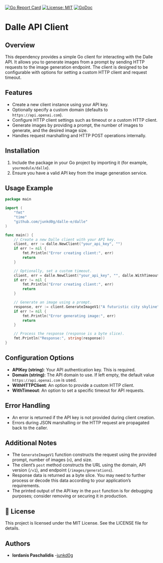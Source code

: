 [![Go Report Card](https://goreportcard.com/badge/github.com/junkd0g/dalle-e)](https://goreportcard.com/report/github.com/junkd0g/dalle-e)
[![License: MIT](https://img.shields.io/badge/License-MIT-blue.svg)](https://opensource.org/licenses/MIT)
[![GoDoc](https://pkg.go.dev/badge/github.com/junkd0g/dalle-e.svg)](https://pkg.go.dev/github.com/junkd0g/dalle-e)
# Dalle API Client

## Overview

This dependency provides a simple Go client for interacting with the Dalle API. It allows you to generate images from a prompt by sending HTTP requests to the image generation endpoint. The client is designed to be configurable with options for setting a custom HTTP client and request timeout.

## Features

- Create a new client instance using your API key.
- Optionally specify a custom domain (defaults to `https://api.openai.com`).
- Configure HTTP client settings such as timeout or a custom HTTP client.
- Generate images by providing a prompt, the number of images to generate, and the desired image size.
- Handles request marshalling and HTTP POST operations internally.

## Installation

1. Include the package in your Go project by importing it (for example, `yourmodule/dalle`).
2. Ensure you have a valid API key from the image generation service.

## Usage Example

```go
package main

import (
    "fmt"
    "time"
    "github.com/junkd0g/dalle-e/dalle"
)

func main() {
    // Create a new Dalle client with your API key.
    client, err := dalle.NewClient("your_api_key", "")
    if err != nil {
        fmt.Println("Error creating client:", err)
        return
    }

    // Optionally, set a custom timeout.
    client, err = dalle.NewClient("your_api_key", "", dalle.WithTimeout(30*time.Second))
    if err != nil {
        fmt.Println("Error creating client:", err)
        return
    }

    // Generate an image using a prompt.
    response, err := client.GenerateImageV1("A futuristic city skyline", 1, "1024x1024")
    if err != nil {
        fmt.Println("Error generating image:", err)
        return
    }

    // Process the response (response is a byte slice).
    fmt.Println("Response:", string(response))
}
```

## Configuration Options

- **APIKey (string)**: Your API authentication key. This is required.
- **Domain (string)**: The API domain to use. If left empty, the default value `https://api.openai.com` is used.
- **WithHTTPClient**: An option to provide a custom HTTP client.
- **WithTimeout**: An option to set a specific timeout for API requests.

## Error Handling

- An error is returned if the API key is not provided during client creation.
- Errors during JSON marshalling or the HTTP request are propagated back to the caller.

## Additional Notes

- The `GenerateImageV1` function constructs the request using the provided prompt, number of images (`n`), and size.
- The client’s `post` method constructs the URL using the domain, API version (`/v1`), and endpoint (`/images/generations`).
- Response data is returned as a byte slice. You may need to further process or decode this data according to your application’s requirements.
- The printed output of the API key in the `post` function is for debugging purposes; consider removing or securing it in production.

## 📝 License

This project is licensed under the MIT License. See the LICENSE file for details.

## Authors

* **Iordanis Paschalidis** -[junkd0g](https://github.com/junkd0g)
